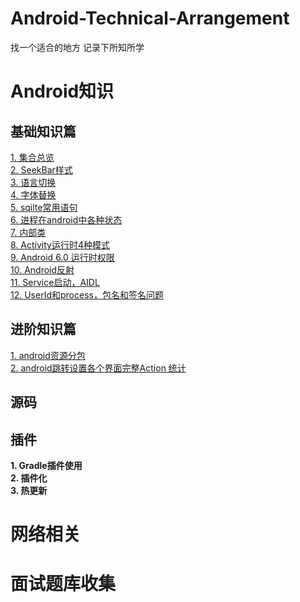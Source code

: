 # Android-Technical-Arrangement
找一个适合的地方 记录下所知所学

# Android知识
## 基础知识篇
[1. 集合总览](https://github.com/ikould/Android-Technical-Arrangement/blob/master/Android/base/%E9%9B%86%E5%90%88%E6%80%BB%E8%A7%88.md)  
 [2.  SeekBar样式 ](https://github.com/ikould/Android-Technical-Arrangement/blob/master/Android/base/SeekBar%E6%A0%B7%E5%BC%8F.md)   
[3. 语言切换 ](https://github.com/ikould/Android-Technical-Arrangement/blob/master/Android/base/%E8%AF%AD%E8%A8%80%E5%88%87%E6%8D%A2.md)   
[4.  字体替换 ](https://github.com/ikould/Android-Technical-Arrangement/blob/master/Android/base/%E5%AD%97%E4%BD%93%E6%9B%BF%E6%8D%A2.md)   
[5.  sqilte常用语句 ](https://github.com/ikould/Android-Technical-Arrangement/blob/master/Android/base/Sqlite%E5%B8%B8%E7%94%A8%E8%AF%AD%E5%8F%A5.md)   
[6.  进程在android中各种状态 ](https://github.com/ikould/Android-Technical-Arrangement/blob/master/Android/base/%E8%BF%9B%E7%A8%8B%E5%9C%A8android%E4%B8%AD%E5%90%84%E7%A7%8D%E7%8A%B6%E6%80%81.md)   
[7.  内部类 ](https://github.com/ikould/Android-Technical-Arrangement/blob/master/Android/base/%E5%86%85%E9%83%A8%E7%B1%BB.md)   
[8.  Activity运行时4种模式 ](https://github.com/ikould/Android-Technical-Arrangement/blob/master/Android/base/Activity%E8%BF%90%E8%A1%8C%E6%97%B64%E7%A7%8D%E6%A8%A1%E5%BC%8F.md)   
[9.  Android 6.0 运行时权限 ](https://github.com/ikould/Android-Technical-Arrangement/blob/master/Android/base/Android%206.0%20%E8%BF%90%E8%A1%8C%E6%97%B6%E6%9D%83%E9%99%90.md)   
[10.  Android反射 ](https://github.com/ikould/Android-Technical-Arrangement/blob/master/Android/base/Android%E5%8F%8D%E5%B0%84.md)   
[11.  Service启动，AIDL ](https://github.com/ikould/Android-Technical-Arrangement/blob/master/Android/base/Service%E5%90%AF%E5%8A%A8%EF%BC%8CAIDL.md)   
[12.  UserId和process，包名和签名问题 ](https://github.com/ikould/Android-Technical-Arrangement/blob/master/Android/base/UserId%E5%92%8Cprocess%EF%BC%8C%E5%8C%85%E5%90%8D%E5%92%8C%E7%AD%BE%E5%90%8D%E9%97%AE%E9%A2%98.md)   

## 进阶知识篇
[1.  android资源分包 ](https://github.com/ikould/Android-Technical-Arrangement/blob/master/Android/advance/android%E8%B5%84%E6%BA%90%E5%88%86%E5%8C%85.md)   
[2.  android跳转设置各个界面完整Action 统计 ](https://github.com/ikould/Android-Technical-Arrangement/blob/master/Android/advance/android%E8%B5%84%E6%BA%90%E5%88%86%E5%8C%85.md)   

## 源码

## 插件

**1. Gradle插件使用**  
**2. 插件化**  
**3. 热更新**  

# 网络相关

# 面试题库收集
